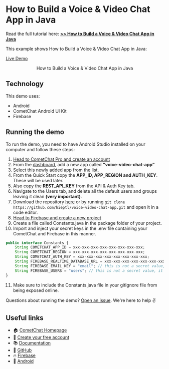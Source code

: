 # How to Build a Voice & Video Chat App in Java

Read the full tutorial here: [**>> How to Build a Voice & Video Chat App in Java**](https://www.cometchat.com/tutorials/#)

This example shows How to Build a Voice & Video Chat App in Java:

[Live Demo](https://www.dropbox.com/preview/hieptl/comet-chat-todo/voice-video-chat-app-cometchat/voice-video-chat-app.mov?context=browse&role=personal)
<center><figcaption>How to Build a Voice & Video Chat App in Java</figcaption></center>

## Technology

This demo uses:

- Android
- CometChat Android UI Kit
- Firebase

## Running the demo

To run the demo, you need to have Android Studio installed on your computer and follow these steps:

1. [Head to CometChat Pro and create an account](https://app.cometchat.com/signup)
2. From the [dashboard](https://app.cometchat.com/apps), add a new app called **"voice-video-chat-app"**
3. Select this newly added app from the list.
4. From the Quick Start copy the **APP_ID, APP_REGION and AUTH_KEY**. These will be used later.
5. Also copy the **REST_API_KEY** from the API & Auth Key tab.
6. Navigate to the Users tab, and delete all the default users and groups leaving it clean **(very important)**.
7. Download the repository [here](https://github.com/hieptl/voice-video-chat-app/archive/main.zip) or by running `git clone https://github.com/hieptl/voice-video-chat-app.git` and open it in a code editor.
8. [Head to Firebase and create a new project](https://console.firebase.google.com)
9. Create a file called Constants.java in the package folder of your project.
10. Import and inject your secret keys in the .env file containing your CometChat and Firebase in this manner.

```js
public interface Constants {
    String COMETCHAT_APP_ID = xxx-xxx-xxx-xxx-xxx-xxx-xxx-xxx;
    String COMETCHAT_REGION = xxx-xxx-xxx-xxx-xxx-xxx-xxx-xxx;
    String COMETCHAT_AUTH_KEY = xxx-xxx-xxx-xxx-xxx-xxx-xxx-xxx;
    String FIREBASE_REALTIME_DATABASE_URL = xxx-xxx-xxx-xxx-xxx-xxx-xxx-xxx;
    String FIREBASE_EMAIL_KEY = "email"; // this is not a secret value, it is just a constant variable that will be accessed from different places of the application.
    String FIREBASE_USERS = "users"; // this is not a secret value, it is just a constant variable that will be accessed from different places of the application.
}
```
    
11. Make sure to include the Constants.java file in your gitIgnore file from being exposed online.

Questions about running the demo? [Open an issue](https://github.com/hieptl/voice-video-chat-app/issues). We're here to help ✌️

## Useful links

- 🏠 [CometChat Homepage](https://app.cometchat.com/signup)
- 🚀 [Create your free account](https://app.cometchat.com/apps)
- 📚 [Documentation](https://prodocs.cometchat.com)
- 👾 [GitHub](https://www.github.com/cometchat-pro)
- 🔥 [Firebase](https://console.firebase.google.com)
- 🔷 [Android](https://developer.android.com)